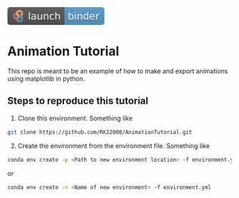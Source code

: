 [![Binder Logo](pics/badge_logo.svg)](https://mybinder.org/v2/gh/RK22000/AnimationTutorial/HEAD?labpath=tutorial.ipynb)

# Animation Tutorial

This repo is meant to be an example of how to make and export animations using matplotlib in python.

## Steps to reproduce this tutorial

1. Clone this environment. Something like

```sh
git clone https://github.com/RK22000/AnimationTutorial.git
```

2. Create the environment from the environment file. Something like

```sh
conda env create -p <Path to new environment location> -f environment.yml
```

or

```sh
conda env create -n <Name of new environment> -f environment.yml
```
